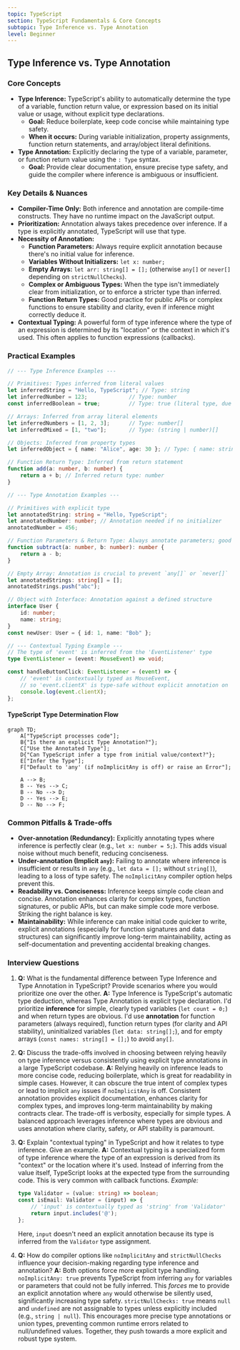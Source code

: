 ```yaml
---
topic: TypeScript
section: TypeScript Fundamentals & Core Concepts
subtopic: Type Inference vs. Type Annotation
level: Beginner
---
```


## Type Inference vs. Type Annotation
### Core Concepts

*   **Type Inference:** TypeScript's ability to automatically determine the type of a variable, function return value, or expression based on its initial value or usage, without explicit type declarations.
    *   **Goal:** Reduce boilerplate, keep code concise while maintaining type safety.
    *   **When it occurs:** During variable initialization, property assignments, function return statements, and array/object literal definitions.
*   **Type Annotation:** Explicitly declaring the type of a variable, parameter, or function return value using the `: Type` syntax.
    *   **Goal:** Provide clear documentation, ensure precise type safety, and guide the compiler where inference is ambiguous or insufficient.

### Key Details & Nuances

*   **Compiler-Time Only:** Both inference and annotation are compile-time constructs. They have no runtime impact on the JavaScript output.
*   **Prioritization:** Annotation always takes precedence over inference. If a type is explicitly annotated, TypeScript will use that type.
*   **Necessity of Annotation:**
    *   **Function Parameters:** Always require explicit annotation because there's no initial value for inference.
    *   **Variables Without Initializers:** `let x: number;`
    *   **Empty Arrays:** `let arr: string[] = [];` (otherwise `any[]` or `never[]` depending on `strictNullChecks`).
    *   **Complex or Ambiguous Types:** When the type isn't immediately clear from initialization, or to enforce a stricter type than inferred.
    *   **Function Return Types:** Good practice for public APIs or complex functions to ensure stability and clarity, even if inference might correctly deduce it.
*   **Contextual Typing:** A powerful form of type inference where the type of an expression is determined by its "location" or the context in which it's used. This often applies to function expressions (callbacks).

### Practical Examples

```typescript
// --- Type Inference Examples ---

// Primitives: Types inferred from literal values
let inferredString = "Hello, TypeScript"; // Type: string
let inferredNumber = 123;             // Type: number
const inferredBoolean = true;         // Type: true (literal type, due to `const`)

// Arrays: Inferred from array literal elements
let inferredNumbers = [1, 2, 3];      // Type: number[]
let inferredMixed = [1, "two"];       // Type: (string | number)[]

// Objects: Inferred from property types
let inferredObject = { name: "Alice", age: 30 }; // Type: { name: string; age: number; }

// Function Return Type: Inferred from return statement
function add(a: number, b: number) {
    return a + b; // Inferred return type: number
}

// --- Type Annotation Examples ---

// Primitives with explicit type
let annotatedString: string = "Hello, TypeScript";
let annotatedNumber: number; // Annotation needed if no initializer
annotatedNumber = 456;

// Function Parameters & Return Type: Always annotate parameters; good practice for return
function subtract(a: number, b: number): number {
    return a - b;
}

// Empty Array: Annotation is crucial to prevent `any[]` or `never[]`
let annotatedStrings: string[] = [];
annotatedStrings.push("abc");

// Object with Interface: Annotation against a defined structure
interface User {
    id: number;
    name: string;
}
const newUser: User = { id: 1, name: "Bob" };

// --- Contextual Typing Example ---
// The type of 'event' is inferred from the 'EventListener' type
type EventListener = (event: MouseEvent) => void;

const handleButtonClick: EventListener = (event) => {
    // 'event' is contextually typed as MouseEvent,
    // so 'event.clientX' is type-safe without explicit annotation on 'event'
    console.log(event.clientX);
};
```

#### TypeScript Type Determination Flow

```mermaid
graph TD;
    A["TypeScript processes code"];
    B{"Is there an explicit Type Annotation?"};
    C["Use the Annotated Type"];
    D{"Can TypeScript infer a type from initial value/context?"};
    E["Infer the Type"];
    F["Default to 'any' (if noImplicitAny is off) or raise an Error"];

    A --> B;
    B -- Yes --> C;
    B -- No --> D;
    D -- Yes --> E;
    D -- No --> F;
```

### Common Pitfalls & Trade-offs

*   **Over-annotation (Redundancy):** Explicitly annotating types where inference is perfectly clear (e.g., `let x: number = 5;`). This adds visual noise without much benefit, reducing conciseness.
*   **Under-annotation (Implicit `any`):** Failing to annotate where inference is insufficient or results in `any` (e.g., `let data = [];` without `string[]`), leading to a loss of type safety. The `noImplicitAny` compiler option helps prevent this.
*   **Readability vs. Conciseness:** Inference keeps simple code clean and concise. Annotation enhances clarity for complex types, function signatures, or public APIs, but can make simple code more verbose. Striking the right balance is key.
*   **Maintainability:** While inference can make initial code quicker to write, explicit annotations (especially for function signatures and data structures) can significantly improve long-term maintainability, acting as self-documentation and preventing accidental breaking changes.

### Interview Questions

1.  **Q:** What is the fundamental difference between Type Inference and Type Annotation in TypeScript? Provide scenarios where you would prioritize one over the other.
    **A:** Type Inference is TypeScript's automatic type deduction, whereas Type Annotation is explicit type declaration. I'd prioritize **inference** for simple, clearly typed variables (`let count = 0;`) and when return types are obvious. I'd use **annotation** for function parameters (always required), function return types (for clarity and API stability), uninitialized variables (`let data: string[];`), and for empty arrays (`const names: string[] = [];`) to avoid `any[]`.

2.  **Q:** Discuss the trade-offs involved in choosing between relying heavily on type inference versus consistently using explicit type annotations in a large TypeScript codebase.
    **A:** Relying heavily on inference leads to more concise code, reducing boilerplate, which is great for readability in simple cases. However, it can obscure the true intent of complex types or lead to implicit `any` issues if `noImplicitAny` is off. Consistent annotation provides explicit documentation, enhances clarity for complex types, and improves long-term maintainability by making contracts clear. The trade-off is verbosity, especially for simple types. A balanced approach leverages inference where types are obvious and uses annotation where clarity, safety, or API stability is paramount.

3.  **Q:** Explain "contextual typing" in TypeScript and how it relates to type inference. Give an example.
    **A:** Contextual typing is a specialized form of type inference where the type of an expression is derived from its "context" or the location where it's used. Instead of inferring from the value itself, TypeScript looks at the expected type from the surrounding code. This is very common with callback functions.
    *Example:*
    ```typescript
    type Validator = (value: string) => boolean;
    const isEmail: Validator = (input) => {
        // 'input' is contextually typed as 'string' from 'Validator'
        return input.includes('@');
    };
    ```
    Here, `input` doesn't need an explicit annotation because its type is inferred from the `Validator` type assignment.

4.  **Q:** How do compiler options like `noImplicitAny` and `strictNullChecks` influence your decision-making regarding type inference and annotation?
    **A:** Both options force more explicit type handling. `noImplicitAny: true` prevents TypeScript from inferring `any` for variables or parameters that could not be fully inferred. This *forces* me to provide an explicit annotation where `any` would otherwise be silently used, significantly increasing type safety. `strictNullChecks: true` means `null` and `undefined` are not assignable to types unless explicitly included (e.g., `string | null`). This encourages more precise type annotations or union types, preventing common runtime errors related to null/undefined values. Together, they push towards a more explicit and robust type system.